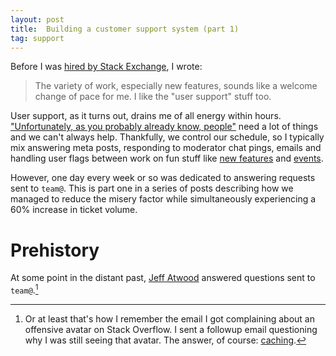 ```yaml
---
layout: post
title:  Building a customer support system (part 1)
tag: support
---
```


Before I was
[hired by Stack Exchange](http://blog.stackoverflow.com/2013/08/please-welcome-jon-ericson-community-manager/),
I wrote:

> The variety of work, especially new features, sounds like a welcome
change of pace for me.  I like the "user support" stuff too.

User support, as it turns out, drains me of all energy within
hours. ["Unfortunately, as you probably already know, people"](https://twitter.com/horse_ebooks/status/228032106859749377)
need a lot of things and we can't always help. Thankfully, we control
our schedule, so I typically mix answering meta posts, responding to
moderator chat pings, emails and handling user flags between work on
fun stuff like
[new features](http://meta.stackexchange.com/q/234259/1438) and
[events](http://blog.stackoverflow.com/2014/12/winter-bash-2014/).

However, one day every week or so was dedicated to answering requests
sent to `team@`. This is part one in a series of posts describing how
we managed to reduce the misery factor while simultaneously
experiencing a 60% increase in ticket volume.

# Prehistory

At some point in the distant past,
[Jeff Atwood](http://blog.codinghorror.com/) answered questions sent
to `team@`.[^1] 

[^1]:

    Or at least that's how I remember the email I got complaining
about an offensive avatar on Stack Overflow.  I sent a followup email
questioning why I was still seeing that avatar. The answer, of course:
[caching](http://meta.stackexchange.com/a/221414/1438).
